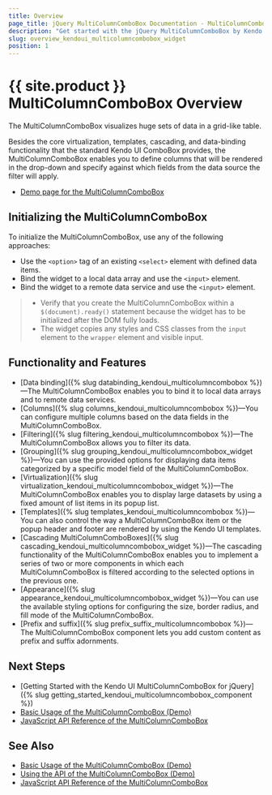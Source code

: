```yaml
---
title: Overview
page_title: jQuery MultiColumnComboBox Documentation - MultiColumnComboBox Overview
description: "Get started with the jQuery MultiColumnComboBox by Kendo UI and learn how to create, initialize, and enable the widget."
slug: overview_kendoui_multicolumncombobox_widget
position: 1
---
```


# {{ site.product }} MultiColumnComboBox Overview

The MultiColumnComboBox visualizes huge sets of data in a grid-like table.

Besides the core virtualization, templates, cascading, and data-binding functionality that the standard Kendo UI ComboBox provides, the MultiColumnComboBox enables you to define columns that will be rendered in the drop-down and specify against which fields from the data source the filter will apply.

* [Demo page for the MultiColumnComboBox](https://demos.telerik.com/kendo-ui/multicolumncombobox/index)

## Initializing the MultiColumnComboBox

To initialize the MultiColumnComboBox, use any of the following approaches:

* Use the `<option>` tag of an existing `<select>` element with defined data items.
* Bind the widget to a local data array and use the `<input>` element.
* Bind the widget to a remote data service and use the `<input>` element.

> * Verify that you create the MultiColumnComboBox within a `$(document).ready()` statement because the widget has to be initialized after the DOM fully loads.
> * The widget copies any styles and CSS classes from the `input` element to the `wrapper` element and visible input.

## Functionality and Features

* [Data binding]({% slug databinding_kendoui_multicolumncombobox %})&mdash;The MultiColumnComboBox enables you to bind it to local data arrays and to remote data services.
* [Columns]({% slug columns_kendoui_multicolumncombobox %})&mdash;You can configure multiple columns based on the data fields in the MultiColumnComboBox.
* [Filtering]({% slug filtering_kendoui_multicolumncombobox %})&mdash;The MultiColumnComboBox allows you to filter its data.
* [Grouping]({% slug grouping_kendoui_multicolumncombobox_widget %})&mdash;You can use the provided options for displaying data items categorized by a specific model field of the MultiColumnComboBox.
* [Virtualization]({% slug virtualization_kendoui_multicolumncombobox_widget %})&mdash;The MultiColumnComboBox enables you to display large datasets by using a fixed amount of list items in its popup list.
* [Templates]({% slug templates_kendoui_multicolumncombobox %})&mdash;You can also control the way a MultiColumnComboBox item or the popup header and footer are rendered by using the Kendo UI templates.
* [Cascading MultiColumnComboBoxes]({% slug cascading_kendoui_multicolumncombobox_widget %})&mdash;The cascading functionality of the MultiColumnComboBox enables you to implement a series of two or more components in which each MultiColumnComboBox is filtered according to the selected options in the previous one.
* [Appearance]({% slug appearance_kendoui_multicolumncombobox_widget %})&mdash;You can use the available styling options for configuring the size, border radius, and fill mode of the MultiColumnComboBox.
* [Prefix and suffix]({% slug prefix_suffix_multicolumncombobox %})&mdash;The MultiColumnComboBox component lets you add custom content as prefix and suffix adornments.

## Next Steps

* [Getting Started with the Kendo UI MultiColumnComboBox for jQuery]({% slug getting_started_kendoui_multicolumncombobox_component %})
* [Basic Usage of the MultiColumnComboBox (Demo)](https://demos.telerik.com/kendo-ui/multicolumncombobox/index)
* [JavaScript API Reference of the MultiColumnComboBox](/api/javascript/ui/multicolumncombobox)

## See Also

* [Basic Usage of the MultiColumnComboBox (Demo)](https://demos.telerik.com/kendo-ui/multicolumncombobox/index)
* [Using the API of the MultiColumnComboBox (Demo)](https://demos.telerik.com/kendo-ui/multicolumncombobox/api)
* [JavaScript API Reference of the MultiColumnComboBox](/api/javascript/ui/multicolumncombobox)
